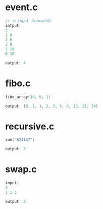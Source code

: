 # event.c
```c
// จำ input ที่แน่นอนไม่ได้
intput:
5
1 4
2 6
3 8
1 10
6 10

output: 4
```

# fibo.c
```c
fibo_array(10, 0, 1)

output: {0, 1, 1, 2, 3, 5, 8, 13, 21, 34}
```

# recursive.c
```c
sum("824137")

output: 3
```

# swap.c
```c
input:
3
1 1 3

output: 3
```
